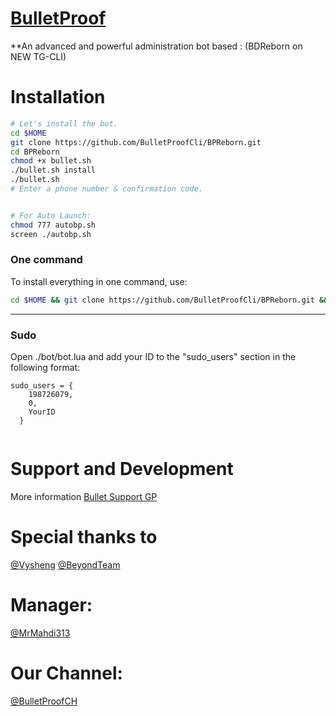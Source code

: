 
# [BulletProof](https://telegram.me/BulletProofCH)

**An advanced and powerful administration bot based : (BDReborn on NEW TG-CLI)

# Installation

```sh
# Let's install the bot.
cd $HOME
git clone https://github.com/BulletProofCli/BPReborn.git
cd BPReborn
chmod +x bullet.sh
./bullet.sh install
./bullet.sh
# Enter a phone number & confirmation code.


# For Auto Launch:
chmod 777 autobp.sh
screen ./autobp.sh
```

### One command
To install everything in one command, use:
```sh
cd $HOME && git clone https://github.com/BulletProofCli/BPReborn.git && cd BPReborn && chmod +x bullet.sh && ./bullet.sh install && chmod 777 autobp.sh && screen ./autobp.sh
```
* * *
### Sudo
Open ./bot/bot.lua and add your ID to the "sudo_users" section in the following format:

```
sudo_users = {
    198726079,
    0,
    YourID
  }


```

# Support and Development
More information [Bullet Support GP](https://telegram.me/joinchat/AAAAAElr-OCSQY7us4-h5g)

# Special thanks to
[@Vysheng](https://github.com/vysheng)
[@BeyondTeam](https://telegram.me/BeyondTeam)

# Manager:
[@MrMahdi313](https://telegram.me/MrMahdi313)

# Our Channel:
[@BulletProofCH](https://telegram.me/BulletProofCH)
